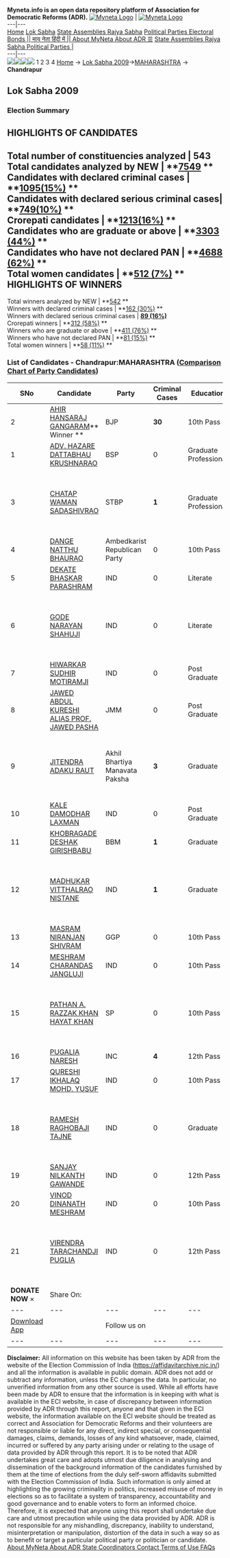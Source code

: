 **Myneta.info is an open data repository platform of Association for Democratic Reforms (ADR).**
[![Myneta Logo](https://www.myneta.info/lib/img/myneta-logo.png)](https://www.myneta.info/) | [![Myneta Logo](https://www.myneta.info/lib/img/adr-logo.png)](https://adrindia.org)  
---|---  
[Home](https://www.myneta.info/) [Lok Sabha](https://www.myneta.info/#ls "Lok Sabha") [ State Assemblies ](https://www.myneta.info/#sa "State Assemblies") [Rajya Sabha](https://www.myneta.info/#rs "Rajya Sabha") [Political Parties ](https://www.myneta.info/party "Political Parties") [ Electoral Bonds ](https://www.myneta.info/electoral_bonds "Electoral Bonds") [ || माय नेता हिंदी में || ](https://translate.google.co.in/translate?prev=hp&hl=en&js=y&u=www.myneta.info&sl=en&tl=hi&history_state0=) [ About MyNeta ](https://adrindia.org/content/about-myneta) [ About ADR ](https://adrindia.org/about-adr/who-we-are) [☰](javascript:void\(0\))
[ State Assemblies ](https://www.myneta.info/#sa "State Assemblies") [ Rajya Sabha ](https://www.myneta.info/#rs "Rajya Sabha") [ Political Parties ](https://www.myneta.info/party "Political Parties")
|   
---|---  
![](https://www.myneta.info/lib/img/banner/banner-1.png)![](https://www.myneta.info/lib/img/banner/banner-2.png)![](https://www.myneta.info/lib/img/banner/banner-3.png)![](https://www.myneta.info/lib/img/banner/banner-4.png)
1  2  3  4 
[Home](https://www.myneta.info/) → [Lok Sabha 2009](https://www.myneta.info/ls2009/)→[MAHARASHTRA](https://www.myneta.info/ls2009/index.php?action=show_constituencies&state_id=13) → **Chandrapur**
### 
## Lok Sabha 2009
###  Election Summary 
HIGHLIGHTS OF CANDIDATES  
---  
Total number of constituencies analyzed |  543   
Total candidates analyzed by NEW | **[7549](https://www.myneta.info/ls2009/index.php?action=summary&subAction=candidates_analyzed&sort=candidate#summary) **  
Candidates with declared criminal cases | **[1095(15%)](https://www.myneta.info/ls2009/index.php?action=summary&subAction=crime&sort=candidate#summary) **  
Candidates with declared serious criminal cases| **[749(10%)](https://www.myneta.info/ls2009/index.php?action=summary&subAction=serious_crime&sort=candidate#summary) **  
Crorepati candidates | **[1213(16%)](https://www.myneta.info/ls2009/index.php?action=summary&subAction=crorepati&sort=candidate#summary) **  
Candidates who are graduate or above | **[3303 (44%)](https://www.myneta.info/ls2009/index.php?action=summary&subAction=education&sort=candidate#summary) **  
Candidates who have not declared PAN | **[4688 (62%)](https://www.myneta.info/ls2009/index.php?action=summary&subAction=without_pan&sort=candidate#summary) **  
Total women candidates | **[512 (7%)](https://www.myneta.info/ls2009/index.php?action=summary&subAction=women_candidate&sort=candidate#summary) **  
HIGHLIGHTS OF WINNERS  
---  
Total winners analyzed by NEW | **[542](https://www.myneta.info/ls2009/index.php?action=summary&subAction=winner_analyzed&sort=candidate#summary) **  
Winners with declared criminal cases | **[162 (30%)](https://www.myneta.info/ls2009/index.php?action=summary&subAction=winner_crime&sort=candidate#summary) **  
Winners with declared serious criminal cases | **[89 (16%)](https://www.myneta.info/ls2009/index.php?action=summary&subAction=winner_serious_crime&sort=candidate#summary)**  
Crorepati winners | **[312 (58%)](https://www.myneta.info/ls2009/index.php?action=summary&subAction=winner_crorepati&sort=candidate#summary) **  
Winners who are graduate or above | **[411 (76%)](https://www.myneta.info/ls2009/index.php?action=summary&subAction=winner_education&sort=candidate#summary) **  
Winners who have not declared PAN | **[81 (15%)](https://www.myneta.info/ls2009/index.php?action=summary&subAction=winner_without_pan&sort=candidate#summary) **  
Total women winners | **[58 (11%)](https://www.myneta.info/ls2009/index.php?action=summary&subAction=winner_women&sort=candidate#summary) **  
### List of Candidates - Chandrapur:MAHARASHTRA ([Comparison Chart of Party Candidates](https://www.myneta.info/ls2009/comparisonchart.php?constituency_id=70))
SNo | Candidate| Party| Criminal Cases| Education| Age| Total Assets| Liabilities  
---|---|---|---|---|---|---|---  
2  | [AHIR HANSARAJ GANGARAM](https://www.myneta.info/ls2009/candidate.php?candidate_id=232)** Winner ** | BJP | **30** | 10th Pass| 54 | Rs 80,84,050 ~ 80 Lacs+ | Rs 2,62,243 ~ 2 Lacs+  
1  | [ADV. HAZARE DATTABHAU KRUSHNARAO](https://www.myneta.info/ls2009/candidate.php?candidate_id=236) | BSP | 0 | Graduate Professional| 52 | Rs 62,19,000 ~ 62 Lacs+ | Rs 5,15,000 ~ 5 Lacs+  
3  | [CHATAP WAMAN SADASHIVRAO](https://www.myneta.info/ls2009/candidate.php?candidate_id=772) | STBP | **1** | Graduate Professional| 58 | ![](https://myneta.info/image_v2.php?myneta_folder=ls2009&candidate_id=772&col=ta) | ![](https://myneta.info/image_v2.php?myneta_folder=ls2009&candidate_id=772&col=lia)  
4  | [DANGE NATTHU BHAURAO](https://www.myneta.info/ls2009/candidate.php?candidate_id=230) | Ambedkarist Republican Party | 0 | 10th Pass| 41 | Rs 65,000 ~ 65 Thou+ | Rs 0 ~   
5  | [DEKATE BHASKAR PARASHRAM](https://www.myneta.info/ls2009/candidate.php?candidate_id=773) | IND | 0 | Literate| 55 | Rs 6,00,000 ~ 6 Lacs+ | Rs 24,000 ~ 24 Thou+  
6  | [GODE NARAYAN SHAHUJI](https://www.myneta.info/ls2009/candidate.php?candidate_id=774) | IND | 0 | Literate| 42 | ![](https://myneta.info/image_v2.php?myneta_folder=ls2009&candidate_id=774&col=ta) | ![](https://myneta.info/image_v2.php?myneta_folder=ls2009&candidate_id=774&col=lia)  
7  | [HIWARKAR SUDHIR MOTIRAMJI](https://www.myneta.info/ls2009/candidate.php?candidate_id=776) | IND | 0 | Post Graduate| 43 | Rs 23,42,972 ~ 23 Lacs+ | Rs 0 ~   
8  | [JAWED ABDUL KURESHI ALIAS PROF. JAWED PASHA](https://www.myneta.info/ls2009/candidate.php?candidate_id=227) | JMM | 0 | Post Graduate| 47 | Rs 6,58,000 ~ 6 Lacs+ | Rs 2,00,000 ~ 2 Lacs+  
9  | [JITENDRA ADAKU RAUT](https://www.myneta.info/ls2009/candidate.php?candidate_id=13) | Akhil Bhartiya Manavata Paksha | **3** | Graduate| 31 | ![](https://myneta.info/image_v2.php?myneta_folder=ls2009&candidate_id=13&col=ta) | ![](https://myneta.info/image_v2.php?myneta_folder=ls2009&candidate_id=13&col=lia)  
10  | [KALE DAMODHAR LAXMAN](https://www.myneta.info/ls2009/candidate.php?candidate_id=2014) | IND | 0 | Post Graduate| 86 | Rs 3,15,000 ~ 3 Lacs+ | Rs 10,000 ~ 10 Thou+  
11  | [KHOBRAGADE DESHAK GIRISHBABU](https://www.myneta.info/ls2009/candidate.php?candidate_id=779) | BBM | **1** | Graduate| 38 | Rs 59,76,000 ~ 59 Lacs+ | Rs 29,00,000 ~ 29 Lacs+  
12  | [MADHUKAR VITTHALRAO NISTANE](https://www.myneta.info/ls2009/candidate.php?candidate_id=224) | IND | **1** | Graduate| 43 | ![](https://myneta.info/image_v2.php?myneta_folder=ls2009&candidate_id=224&col=ta) | ![](https://myneta.info/image_v2.php?myneta_folder=ls2009&candidate_id=224&col=lia)  
13  | [MASRAM NIRANJAN SHIVRAM](https://www.myneta.info/ls2009/candidate.php?candidate_id=234) | GGP | 0 | 10th Pass| 42 | Rs 50,000 ~ 50 Thou+ | Rs 25,000 ~ 25 Thou+  
14  | [MESHRAM CHARANDAS JANGLUJI](https://www.myneta.info/ls2009/candidate.php?candidate_id=228) | IND | 0 | 10th Pass| 65 | Nil | Rs 0 ~   
15  | [PATHAN A. RAZZAK KHAN HAYAT KHAN](https://www.myneta.info/ls2009/candidate.php?candidate_id=2013) | SP | 0 | 10th Pass| 44 | ![](https://myneta.info/image_v2.php?myneta_folder=ls2009&candidate_id=2013&col=ta) | ![](https://myneta.info/image_v2.php?myneta_folder=ls2009&candidate_id=2013&col=lia)  
16  | [PUGALIA NARESH](https://www.myneta.info/ls2009/candidate.php?candidate_id=782) | INC | **4** | 12th Pass| 60 | Rs 3,08,65,755 ~ 3 Crore+ | Rs 42,90,943 ~ 42 Lacs+  
17  | [QURESHI IKHALAQ MOHD. YUSUF](https://www.myneta.info/ls2009/candidate.php?candidate_id=2015) | IND | 0 | 10th Pass| 51 | Rs 20,000 ~ 20 Thou+ | Rs 0 ~   
18  | [RAMESH RAGHOBAJI TAJNE](https://www.myneta.info/ls2009/candidate.php?candidate_id=783) | IND | 0 | Graduate| 45 | ![](https://myneta.info/image_v2.php?myneta_folder=ls2009&candidate_id=783&col=ta) | ![](https://myneta.info/image_v2.php?myneta_folder=ls2009&candidate_id=783&col=lia)  
19  | [SANJAY NILKANTH GAWANDE](https://www.myneta.info/ls2009/candidate.php?candidate_id=784) | IND | 0 | 12th Pass| 45 | Rs 1,15,000 ~ 1 Lacs+ | Rs 0 ~   
20  | [VINOD DINANATH MESHRAM](https://www.myneta.info/ls2009/candidate.php?candidate_id=786) | IND | 0 | 10th Pass| 34 | Rs 5,15,000 ~ 5 Lacs+ | Rs 0 ~   
21  | [VIRENDRA TARACHANDJI PUGLIA](https://www.myneta.info/ls2009/candidate.php?candidate_id=231) | IND | 0 | 12th Pass| 53 | ![](https://myneta.info/image_v2.php?myneta_folder=ls2009&candidate_id=231&col=ta) | ![](https://myneta.info/image_v2.php?myneta_folder=ls2009&candidate_id=231&col=lia)  
|  **DONATE NOW** × |  Share On:  | [](https://api.whatsapp.com/send?text=https%3A%2F%2Fmyneta.info%2Fpunjab2022%2Findex.php%3Faction%3Dshow_constituencies%26state_id%3D19) | [](https://www.facebook.com/sharer/sharer.php?u=https%3A%2F%2Fmyneta.info%2Fpunjab2022%2Findex.php%3Faction%3Dshow_constituencies%26state_id%3D19) | [](https://twitter.com/share?url=https%3A%2F%2Fmyneta.info%2Fpunjab2022%2Findex.php%3Faction%3Dshow_constituencies%26state_id%3D19)  
---|---|---|---|---  
| [ Download App ](https://play.google.com/store/apps/details?id=com.webrosoft.myneta1&pcampaignid=pcampaignidMKT-Other-global-all-co-prtnr-py-PartBadge-Mar2515-1) | [](https://play.google.com/store/apps/details?id=com.webrosoft.myneta1&pcampaignid=pcampaignidMKT-Other-global-all-co-prtnr-py-PartBadge-Mar2515-1) |  Follow us on  | [](https://www.facebook.com/adrindia.org/) | [](https://twitter.com/adrspeaks) | [](https://groups.google.com/g/national-election-watch?hl=en&pli=1) | [](https://www.instagram.com/adrspeaks/) | [](https://www.youtube.com/user/adrspeaks) | [](https://sharechat.com/profile/adrspeaks)  
---|---|---|---|---|---|---|---|---  
**Disclaimer:** All information on this website has been taken by ADR from the website of the Election Commission of India (https://affidavitarchive.nic.in/) and all the information is available in public domain. ADR does not add or subtract any information, unless the EC changes the data. In particular, no unverified information from any other source is used. While all efforts have been made by ADR to ensure that the information is in keeping with what is available in the ECI website, in case of discrepancy between information provided by ADR through this report, anyone and that given in the ECI website, the information available on the ECI website should be treated as correct and Association for Democratic Reforms and their volunteers are not responsible or liable for any direct, indirect special, or consequential damages, claims, demands, losses of any kind whatsoever, made, claimed, incurred or suffered by any party arising under or relating to the usage of data provided by ADR through this report. It is to be noted that ADR undertakes great care and adopts utmost due diligence in analysing and dissemination of the background information of the candidates furnished by them at the time of elections from the duly self-sworn affidavits submitted with the Election Commission of India. Such information is only aimed at highlighting the growing criminality in politics, increased misuse of money in elections so as to facilitate a system of transparency, accountability and good governance and to enable voters to form an informed choice. Therefore, it is expected that anyone using this report shall undertake due care and utmost precaution while using the data provided by ADR. ADR is not responsible for any mishandling, discrepancy, inability to understand, misinterpretation or manipulation, distortion of the data in such a way so as to benefit or target a particular political party or politician or candidate. 
[ About MyNeta ](https://adrindia.org/content/about-myneta) [ About ADR ](https://adrindia.org/about-adr/who-we-are) [ State Coordinators ](https://adrindia.org/about-adr/state-coordinators) [ Contact ](https://adrindia.org/contact-us) [ Terms of Use ](https://adrindia.org/content/adr-terms-use) [ FAQs ](https://adrindia.org/content/faqs)
